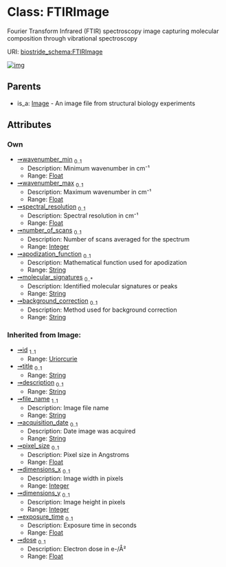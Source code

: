 
# Class: FTIRImage

Fourier Transform Infrared (FTIR) spectroscopy image capturing molecular composition through vibrational spectroscopy

URI: [biostride_schema:FTIRImage](https://w3id.org/biostride/schema/FTIRImage)


[![img](https://yuml.me/diagram/nofunky;dir:TB/class/[Image],[Image]^-[FTIRImage&#124;wavenumber_min:float%20%3F;wavenumber_max:float%20%3F;spectral_resolution:float%20%3F;number_of_scans:integer%20%3F;apodization_function:string%20%3F;molecular_signatures:string%20*;background_correction:string%20%3F;file_name(i):string;acquisition_date(i):string%20%3F;pixel_size(i):float%20%3F;dimensions_x(i):integer%20%3F;dimensions_y(i):integer%20%3F;exposure_time(i):float%20%3F;dose(i):float%20%3F;id(i):uriorcurie;title(i):string%20%3F;description(i):string%20%3F])](https://yuml.me/diagram/nofunky;dir:TB/class/[Image],[Image]^-[FTIRImage&#124;wavenumber_min:float%20%3F;wavenumber_max:float%20%3F;spectral_resolution:float%20%3F;number_of_scans:integer%20%3F;apodization_function:string%20%3F;molecular_signatures:string%20*;background_correction:string%20%3F;file_name(i):string;acquisition_date(i):string%20%3F;pixel_size(i):float%20%3F;dimensions_x(i):integer%20%3F;dimensions_y(i):integer%20%3F;exposure_time(i):float%20%3F;dose(i):float%20%3F;id(i):uriorcurie;title(i):string%20%3F;description(i):string%20%3F])

## Parents

 *  is_a: [Image](Image.md) - An image file from structural biology experiments

## Attributes


### Own

 * [➞wavenumber_min](fTIRImage__wavenumber_min.md)  <sub>0..1</sub>
     * Description: Minimum wavenumber in cm⁻¹
     * Range: [Float](types/Float.md)
 * [➞wavenumber_max](fTIRImage__wavenumber_max.md)  <sub>0..1</sub>
     * Description: Maximum wavenumber in cm⁻¹
     * Range: [Float](types/Float.md)
 * [➞spectral_resolution](fTIRImage__spectral_resolution.md)  <sub>0..1</sub>
     * Description: Spectral resolution in cm⁻¹
     * Range: [Float](types/Float.md)
 * [➞number_of_scans](fTIRImage__number_of_scans.md)  <sub>0..1</sub>
     * Description: Number of scans averaged for the spectrum
     * Range: [Integer](types/Integer.md)
 * [➞apodization_function](fTIRImage__apodization_function.md)  <sub>0..1</sub>
     * Description: Mathematical function used for apodization
     * Range: [String](types/String.md)
 * [➞molecular_signatures](fTIRImage__molecular_signatures.md)  <sub>0..\*</sub>
     * Description: Identified molecular signatures or peaks
     * Range: [String](types/String.md)
 * [➞background_correction](fTIRImage__background_correction.md)  <sub>0..1</sub>
     * Description: Method used for background correction
     * Range: [String](types/String.md)

### Inherited from Image:

 * [➞id](namedThing__id.md)  <sub>1..1</sub>
     * Range: [Uriorcurie](types/Uriorcurie.md)
 * [➞title](namedThing__title.md)  <sub>0..1</sub>
     * Range: [String](types/String.md)
 * [➞description](namedThing__description.md)  <sub>0..1</sub>
     * Range: [String](types/String.md)
 * [➞file_name](image__file_name.md)  <sub>1..1</sub>
     * Description: Image file name
     * Range: [String](types/String.md)
 * [➞acquisition_date](image__acquisition_date.md)  <sub>0..1</sub>
     * Description: Date image was acquired
     * Range: [String](types/String.md)
 * [➞pixel_size](image__pixel_size.md)  <sub>0..1</sub>
     * Description: Pixel size in Angstroms
     * Range: [Float](types/Float.md)
 * [➞dimensions_x](image__dimensions_x.md)  <sub>0..1</sub>
     * Description: Image width in pixels
     * Range: [Integer](types/Integer.md)
 * [➞dimensions_y](image__dimensions_y.md)  <sub>0..1</sub>
     * Description: Image height in pixels
     * Range: [Integer](types/Integer.md)
 * [➞exposure_time](image__exposure_time.md)  <sub>0..1</sub>
     * Description: Exposure time in seconds
     * Range: [Float](types/Float.md)
 * [➞dose](image__dose.md)  <sub>0..1</sub>
     * Description: Electron dose in e-/Å²
     * Range: [Float](types/Float.md)
